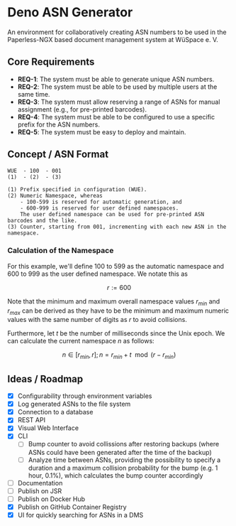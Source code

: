 # Deno ASN Generator

An environment for collaboratively creating ASN numbers to be used in the
Paperless-NGX based document management system at WüSpace e. V.

## Core Requirements

- **REQ-1**: The system must be able to generate unique ASN numbers.
- **REQ-2**: The system must be able to be used by multiple users at the same
  time.
- **REQ-3**: The system must allow reserving a range of ASNs for manual
  assignment (e.g., for pre-printed barcodes).
- **REQ-4**: The system must be able to be configured to use a specific prefix
  for the ASN numbers.
- **REQ-5**: The system must be easy to deploy and maintain.

## Concept / ASN Format

```text
WUE  - 100  - 001
(1)  - (2)  - (3)

(1) Prefix specified in configuration (WUE).
(2) Numeric Namespace, whereas
    - 100-599 is reserved for automatic generation, and
    - 600-999 is reserved for user defined namespaces.
    The user defined namespace can be used for pre-printed ASN barcodes and the like.
(3) Counter, starting from 001, incrementing with each new ASN in the namespace.
```

### Calculation of the Namespace

For this example, we'll define $100$ to $599$ as the automatic namespace and
$600$ to $999$ as the user defined namespace. We notate this as

$$ r:=600 $$

Note that the minimum and maximum overall namespace values $r_{min}$ and
$r_{max}$ can be derived as they have to be the minimum and maximum numeric
values with the same number of digits as $r$ to avoid collisions.

Furthermore, let $t$ be the number of milliseconds since the Unix epoch. We can
calculate the current namespace $n$ as follows:

$$ n \in [r_{min}, r]; n = r_{min} + t \mod (r - r_{min}) $$

## Ideas / Roadmap

- [x] Configurability through environment variables
- [x] Log generated ASNs to the file system
- [x] Connection to a database
- [x] REST API
- [x] Visual Web Interface
- [x] CLI
  - [ ] Bump counter to avoid collissions after restoring backups (where ASNs
        could have been generated after the time of the backup)
  - [ ] Analyze time between ASNs, providing the possibility to specify a
        duration and a maximum collision probability for the bump (e.g. 1 hour,
        0.1%), which calculates the bump counter accordingly
- [ ] Documentation
- [ ] Publish on JSR
- [ ] Publish on Docker Hub
- [x] Publish on GitHub Container Registry
- [x] UI for quickly searching for ASNs in a DMS
